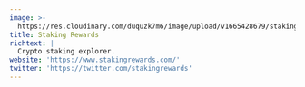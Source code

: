 ```yaml
---
image: >-
  https://res.cloudinary.com/duquzk7m6/image/upload/v1665428679/staking-rewards_fuzl8m.png
title: Staking Rewards
richtext: |
  Crypto staking explorer.
website: 'https://www.stakingrewards.com/'
twitter: 'https://twitter.com/stakingrewards'
---
```


